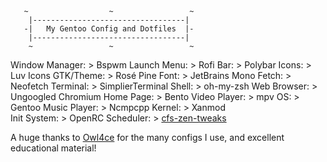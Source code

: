        ~                  ~                 ~
        |----------------------------------|
       -|   My Gentoo Config and Dotfiles  |- 
        |----------------------------------|
        ~                 ~                 ~
Window Manager: > Bspwm
                                            Launch Menu: > Rofi
                                                    Bar: > Polybar
                                                  Icons: > Luv Icons
                                              GTK/Theme: > Rosé Pine
                                                   Font: > JetBrains Mono
                                                  Fetch: > Neofetch
                                               Terminal: > SimplierTerminal
                                                  Shell: > oh-my-zsh
                                            Web Browser: > Ungoogled Chromium
                                              Home Page: > Bento
                                           Video Player: > mpv
             OS: > Gentoo                  Music Player: > Ncmpcpp
         Kernel: > Xanmod                  
    Init System: > OpenRC
      Scheduler: > [cfs-zen-tweaks](https://github.com/igo95862/cfs-zen-tweaks)                                         







A huge thanks to [Owl4ce](https://github.com/owl4ce)
for the many configs I use, and excellent educational material!                   






